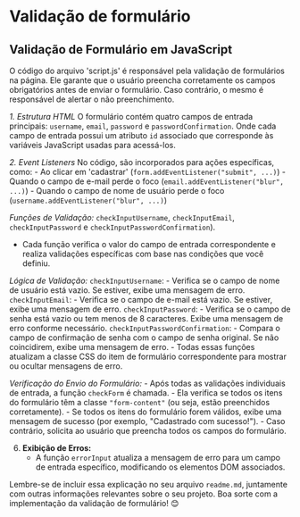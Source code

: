 # Validação de formulário

## Validação de Formulário em JavaScript

O código do arquivo 'script.js' é responsável pela validação de formulários na página. Ele garante que o usuário preencha corretamente os campos obrigatórios antes de enviar o formulário. Caso contrário, o mesmo é responsável de alertar o não preenchimento.

*1. Estrutura HTML*
    O formulário contém quatro campos de entrada principais: `username`, `email`, `password` e `passwordConfirmation`. Onde cada campo de entrada possui um atributo `id` associado que corresponde às variáveis JavaScript usadas para acessá-los.

*2. Event Listeners*
    No código, são incorporados para ações específicas, como: 
    - Ao clicar em 'cadastrar' (`form.addEventListener("submit", ...)`)
    - Quando o campo de e-mail perde o foco (`email.addEventListener("blur", ...)`)
    - Quando o campo de nome de usuário perde o foco (`username.addEventListener("blur", ...)`)

*Funções de Validação:*
    `checkInputUsername`, `checkInputEmail`, `checkInputPassword` e `checkInputPasswordConfirmation`).
   
   - Cada função verifica o valor do campo de entrada correspondente e realiza validações específicas com base nas condições que você definiu.

*Lógica de Validação:*
    `checkInputUsername`:
    - Verifica se o campo de nome de usuário está vazio. Se estiver, exibe uma mensagem de erro.
    `checkInputEmail`:
    - Verifica se o campo de e-mail está vazio. Se estiver, exibe uma mensagem de erro.
    `checkInputPassword`:
    - Verifica se o campo de senha está vazio ou tem menos de 8 caracteres. Exibe uma mensagem de erro conforme necessário.
    `checkInputPasswordConfirmation`:
    - Compara o campo de confirmação de senha com o campo de senha original. Se não coincidirem, exibe uma mensagem de erro.
    - Todas essas funções atualizam a classe CSS do item de formulário correspondente para mostrar ou ocultar mensagens de erro.

*Verificação do Envio do Formulário:*
    - Após todas as validações individuais de entrada, a função `checkForm` é chamada.
    - Ela verifica se todos os itens do formulário têm a classe `"form-content"` (ou seja, estão preenchidos corretamente).
    - Se todos os itens do formulário forem válidos, exibe uma mensagem de sucesso (por exemplo, "Cadastrado com sucesso!").
    - Caso contrário, solicita ao usuário que preencha todos os campos do formulário.

6. **Exibição de Erros:**
   - A função `errorInput` atualiza a mensagem de erro para um campo de entrada específico, modificando os elementos DOM associados.

Lembre-se de incluir essa explicação no seu arquivo `readme.md`, juntamente com outras informações relevantes sobre o seu projeto. Boa sorte com a implementação da validação de formulário! 😊
